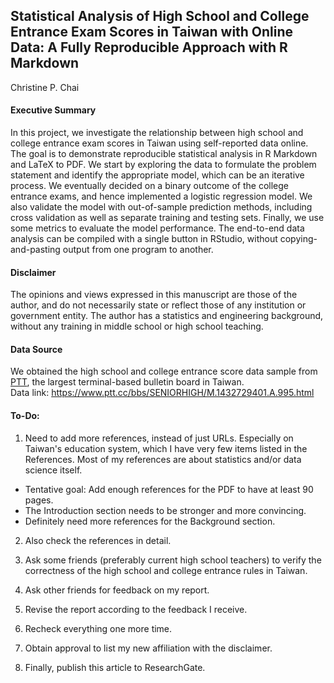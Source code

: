 ## Statistical Analysis of High School and College Entrance Exam Scores in Taiwan with Online Data: A Fully Reproducible Approach with R Markdown  

Christine P. Chai

#### Executive Summary

In this project, we investigate the relationship between high school and college entrance exam scores in Taiwan using self-reported data online. The goal is to demonstrate reproducible statistical analysis in R Markdown and LaTeX to PDF. We start by exploring the data to formulate the problem statement and identify the appropriate model, which can be an iterative process. We eventually decided on a binary outcome of the college entrance exams, and hence implemented a logistic regression model. We also validate the model with out-of-sample prediction methods, including cross validation as well as separate training and testing sets. Finally, we use some metrics to evaluate the model performance. The end-to-end data analysis can be compiled with a single button in RStudio, without copying-and-pasting output from one program to another.   

#### Disclaimer

The opinions and views expressed in this manuscript are those of the author, and do not necessarily state or reflect those of any institution or government entity. The author has a statistics and engineering background, without any training in middle school or high school teaching.

#### Data Source

We obtained the high school and college entrance score data sample from [PTT](https://term.ptt.cc/), the largest terminal-based bulletin board in Taiwan.  
Data link: https://www.ptt.cc/bbs/SENIORHIGH/M.1432729401.A.995.html

#### To-Do:

1. Need to add more references, instead of just URLs. Especially on Taiwan's education system, which I have very few items listed in the References. Most of my references are about statistics and/or data science itself.

- Tentative goal: Add enough references for the PDF to have at least 90 pages.
- The Introduction section needs to be stronger and more convincing.
- Definitely need more references for the Background section.

2. Also check the references in detail. 

3. Ask some friends (preferably current high school teachers) to verify the correctness of the high school and college entrance rules in Taiwan.  

4. Ask other friends for feedback on my report.

5. Revise the report according to the feedback I receive.

6. Recheck everything one more time.

7. Obtain approval to list my new affiliation with the disclaimer.

8. Finally, publish this article to ResearchGate.
